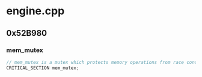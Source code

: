 # engine.cpp

## 0x52B980

### mem_mutex

```c
// mem_mutex is a mutex which protects memory operations from race conditions.
CRITICAL_SECTION mem_mutex;
```
